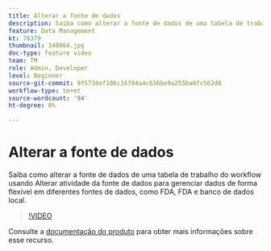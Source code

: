 ```yaml
---
title: Alterar a fonte de dados
description: Saiba como alterar a fonte de dados de uma tabela de trabalho do workflow usando Alterar atividade da fonte de dados para gerenciar dados de forma flexível em diferentes fontes de dados, como FDA, FDA e banco de dados local.
feature: Data Management
kt: 78379
thumbnail: 340064.jpg
doc-type: feature video
team: TM
role: Admin, Developer
level: Beginner
source-git-commit: 9f5734ef106c16f04a4c636be9a255ba0fc562d8
workflow-type: tm+mt
source-wordcount: '94'
ht-degree: 0%

---
```


# Alterar a fonte de dados

Saiba como alterar a fonte de dados de uma tabela de trabalho do workflow usando Alterar atividade da fonte de dados para gerenciar dados de forma flexível em diferentes fontes de dados, como FDA, FDA e banco de dados local.

>[!VIDEO](https://video.tv.adobe.com/v/340064?quality=12)

Consulte a [documentação do produto](https://experienceleague.adobe.com/docs/campaign/campaign-v8/config/workflows.html?lang=en#change-data-source-activity) para obter mais informações sobre esse recurso.
